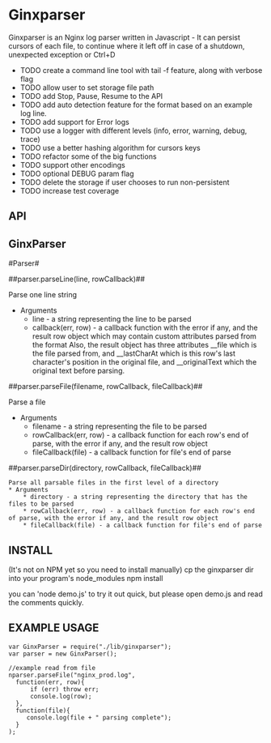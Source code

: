 Ginxparser
===================

Ginxparser is an Nginx log parser written in Javascript - It can persist cursors of each file, to continue where it left off in case of a
shutdown, unexpected exception or Ctrl+D

* TODO create a command line tool with tail -f feature, along with verbose flag
* TODO allow user to set storage file path
* TODO add Stop, Pause, Resume to the API 
* TODO add auto detection feature for the format based on an example log line.
* TODO add support for Error logs
* TODO use a logger with different levels (info, error, warning, debug, trace)
* TODO use a better hashing algorithm for cursors keys
* TODO refactor some of the big functions
* TODO support other encodings
* TODO optional DEBUG param flag
* TODO delete the storage if user chooses to run non-persistent
* TODO increase test coverage

API
---
 
GinxParser
---------
	
#Parser#

##parser.parseLine(line, rowCallback)##

Parse one line string
* Arguments
	* line - a string representing the line to be parsed
	* callback(err, row) - a callback function with the error if any, and the result row object which may contain custom attributes parsed from the format
	Also, the result object has three attributes __file which is the file parsed from, and __lastCharAt which is this row's last character's position in the original file, and __originalText which the original text before parsing.


##parser.parseFile(filename, rowCallback, fileCallback)##

Parse a file
* Arguments
	* filename - a string representing the file to be parsed
	* rowCallback(err, row) - a callback function for each row's end of parse, with the error if any, and the result row object
	* fileCallback(file) - a callback function for file's end of parse

##parser.parseDir(directory, rowCallback, fileCallback)##

	Parse all parsable files in the first level of a directory
	* Arguments
		* directory - a string representing the directory that has the files to be parsed
		* rowCallback(err, row) - a callback function for each row's end of parse, with the error if any, and the result row object
		* fileCallback(file) - a callback function for file's end of parse

INSTALL
-------
  (It's not on NPM yet so you need to install manually)
  cp the ginxparser dir into your program's node_modules
  npm install

  you can 'node demo.js' to try it out quick, but please open demo.js and read the comments quickly.

EXAMPLE USAGE
-------------

	var GinxParser = require("./lib/ginxparser");
	var parser = new GinxParser();
	
	//example read from file
	nparser.parseFile("nginx_prod.log", 	
	  function(err, row){
		  if (err) throw err;
		  console.log(row);
	  },	  
	  function(file){
		 console.log(file + " parsing complete");
	  }
	);
